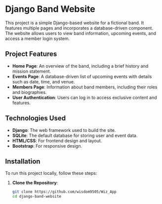 # Django Band Website

This project is a simple Django-based website for a fictional band. It features multiple pages and incorporates a database-driven component. The website allows users to view band information, upcoming events, and access a member login system.

## Project Features

- **Home Page**: An overview of the band, including a brief history and mission statement.
- **Events Page**: A database-driven list of upcoming events with details such as date, time, and venue.
- **Members Page**: Information about band members, including their roles and biographies.
- **User Authentication**: Users can log in to access exclusive content and features.

## Technologies Used

- **Django**: The web framework used to build the site.
- **SQLite**: The default database for storing user and event data.
- **HTML/CSS**: For frontend design and layout.
- **Bootstrap**: For responsive design.

## Installation

To run this project locally, follow these steps:

1. **Clone the Repository**:
   ```bash
   git clone https://github.com/wisdom9505/Wiz_App
   cd django-band-website
